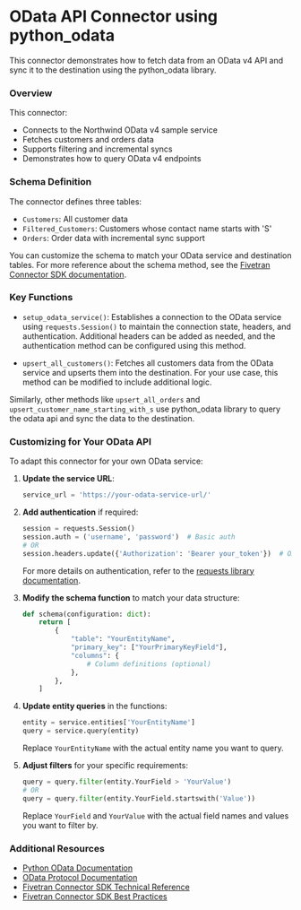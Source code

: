 # OData API Connector using python_odata

This connector demonstrates how to fetch data from an OData v4 API and sync it to the destination using the python_odata library.

### Overview

This connector:
- Connects to the Northwind OData v4 sample service
- Fetches customers and orders data
- Supports filtering and incremental syncs
- Demonstrates how to query OData v4 endpoints


### Schema Definition

The connector defines three tables:
- `Customers`: All customer data
- `Filtered_Customers`: Customers whose contact name starts with 'S'
- `Orders`: Order data with incremental sync support

You can customize the schema to match your OData service and destination tables. For more reference about the schema method, see the [Fivetran Connector SDK documentation](https://fivetran.com/docs/connectors/connector-sdk/technical-reference#schema).


### Key Functions

- `setup_odata_service()`: Establishes a connection to the OData service using `requests.Session()` to maintain the connection state, headers, and authentication. Additional headers can be added as needed, and the authentication method can be configured using this method.


- `upsert_all_customers()`: Fetches all customers data from the OData service and upserts them into the destination. For your use case, this method can be modified to include additional logic.

Similarly, other methods like `upsert_all_orders` and `upsert_customer_name_starting_with_s` use python_odata library to query the odata api and sync the data to the destination.


### Customizing for Your OData API

To adapt this connector for your own OData service:

1. **Update the service URL**:
   ```python
   service_url = 'https://your-odata-service-url/'
   ```

2. **Add authentication** if required:
   ```python
   session = requests.Session()
   session.auth = ('username', 'password')  # Basic auth
   # OR
   session.headers.update({'Authorization': 'Bearer your_token'})  # OAuth
   ```
    For more details on authentication, refer to the [requests library documentation](https://docs.python-requests.org/en/latest/user/advanced/#session-objects).


3. **Modify the schema function** to match your data structure:
   ```python
   def schema(configuration: dict):
       return [
           {
               "table": "YourEntityName",
               "primary_key": ["YourPrimaryKeyField"],
               "columns": {
                   # Column definitions (optional)
               },
           },
       ]
   ```

4. **Update entity queries** in the functions:
   ```python
   entity = service.entities['YourEntityName']
   query = service.query(entity)
   ```
   Replace `YourEntityName` with the actual entity name you want to query.


5. **Adjust filters** for your specific requirements:
   ```python
   query = query.filter(entity.YourField > 'YourValue')
   # OR
   query = query.filter(entity.YourField.startswith('Value'))
   ```
   Replace `YourField` and `YourValue` with the actual field names and values you want to filter by.


### Additional Resources

- [Python OData Documentation](https://tuomur-python-odata.readthedocs.io/en/latest/)
- [OData Protocol Documentation](https://www.odata.org/documentation/)
- [Fivetran Connector SDK Technical Reference](https://fivetran.com/docs/connectors/connector-sdk/technical-reference)
- [Fivetran Connector SDK Best Practices](https://fivetran.com/docs/connectors/connector-sdk/best-practices)